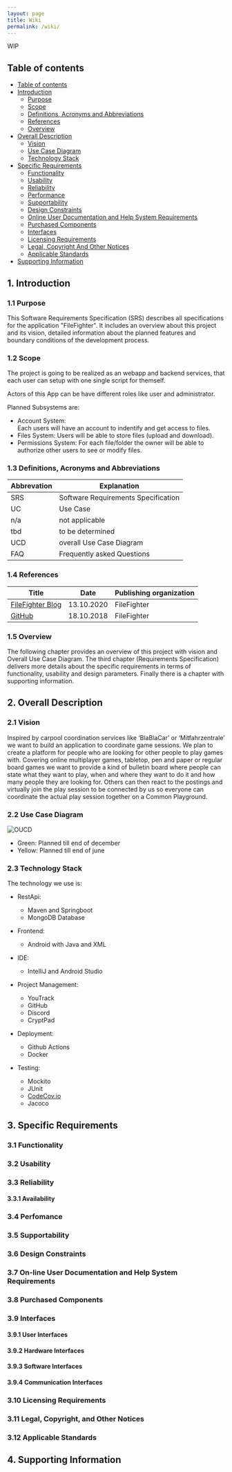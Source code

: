 ```yaml
---
layout: page
title: Wiki
permalink: /wiki/
---
```


WIP

## Table of contents
- [Table of contents](#table-of-contents)
- [Introduction](#1-introduction)
    - [Purpose](#11-purpose)
    - [Scope](#12-scope)
    - [Definitions, Acronyms and Abbreviations](#13-definitions-acronyms-and-abbreviations)
    - [References](#14-references)
    - [Overview](#15-overview)
- [Overall Description](#2-overall-description)
    - [Vision](#21-vision)
    - [Use Case Diagram](#22-use-case-diagram)
	- [Technology Stack](#23-technology-stack)
- [Specific Requirements](#3-specific-requirements)
    - [Functionality](#31-functionality)
    - [Usability](#32-usability)
    - [Reliability](#33-reliability)
    - [Performance](#34-performance)
    - [Supportability](#35-supportability)
    - [Design Constraints](#36-design-constraints)
    - [Online User Documentation and Help System Requirements](#37-on-line-user-documentation-and-help-system-requirements)
    - [Purchased Components](#purchased-components)
    - [Interfaces](#39-interfaces)
    - [Licensing Requirements](#310-licensing-requirements)
    - [Legal, Copyright And Other Notices](#311-legal-copyright-and-other-notices)
    - [Applicable Standards](#312-applicable-standards)
- [Supporting Information](#4-supporting-information)

## 1. Introduction

### 1.1 Purpose
This Software Requirements Specification (SRS) describes all specifications for the application "FileFighter". It includes an overview about this project and its vision, detailed information about the planned features and boundary conditions of the development process.


### 1.2 Scope
The project is going to be realized as an webapp and backend services, that each user can setup with one single script for themself.  
  
Actors of this App can be have different roles like user and administrator.  
  
Planned Subsystems are: 
* Account System:  
Each users will have an account to indentify and get access to files.
* Files System:
Users will be able to store files (upload and download).
* Permissions System:
For each file/folder the owner will be able to authorize other users to see or modify files.

### 1.3 Definitions, Acronyms and Abbreviations
| Abbrevation | Explanation                            |
| ----------- | -------------------------------------- |
| SRS         | Software Requirements Specification    |
| UC          | Use Case                               |
| n/a         | not applicable                         |
| tbd         | to be determined                       |
| UCD         | overall Use Case Diagram               |
| FAQ         | Frequently asked Questions             |

### 1.4 References

| Title                                                              | Date       | Publishing organization   |
| -------------------------------------------------------------------|:----------:| ------------------------- |
| [FileFighter Blog](https://filefighter.github.io/)          | 13.10.2020 | FileFighter   |
| [GitHub](https://github.com/FileFighter)              | 18.10.2018 | FileFighter    |


### 1.5 Overview
The following chapter provides an overview of this project with vision and Overall Use Case Diagram. The third chapter (Requirements Specification) delivers more details about the specific requirements in terms of functionality, usability and design parameters. Finally there is a chapter with supporting information. 
    
## 2. Overall Description

### 2.1 Vision
Inspired by carpool coordination services like ‘BlaBlaCar’ or ‘Mitfahrzentrale’ we want to build an application to coordinate game sessions. We plan to create a platform for people who are looking for other people to play games with. Covering online multiplayer games, tabletop, pen and paper or regular board games we want to provide a kind of bulletin board where people can state what they want to play, when and where they want to do it and how many people they are looking for. Others can then react to the postings and virtually join the play session to be connected by us so everyone can coordinate the actual play session together on a Common Playground.

### 2.2 Use Case Diagram

![OUCD](./UseCaseDiagramCP.png)

- Green: Planned till end of december
- Yellow: Planned till end of june

### 2.3 Technology Stack
The technology we use is:

- RestApi:
    - Maven and Springboot
    - MongoDB Database

- Frontend:
    - Android with Java and XML

- IDE:
    - IntelliJ and Android Studio

- Project Management:
    - YouTrack
    - GitHub
    - Discord
    - CryptPad

- Deployment:
    - Github Actions 
    - Docker
    
- Testing:
    - Mockito
    - JUnit
    - [CodeCov.io](https://codecov.io/)
    - Jacoco

## 3. Specific Requirements

### 3.1 Functionality


### 3.2 Usability


### 3.3 Reliability

#### 3.3.1 Availability

### 3.4 Perfomance

### 3.5 Supportability

### 3.6 Design Constraints

### 3.7 On-line User Documentation and Help System Requirements

### 3.8 Purchased Components

### 3.9 Interfaces

#### 3.9.1 User Interfaces

#### 3.9.2 Hardware Interfaces

#### 3.9.3 Software Interfaces

#### 3.9.4 Communication Interfaces

### 3.10 Licensing Requirements

### 3.11 Legal, Copyright, and Other Notices

### 3.12 Applicable Standards

## 4. Supporting Information
